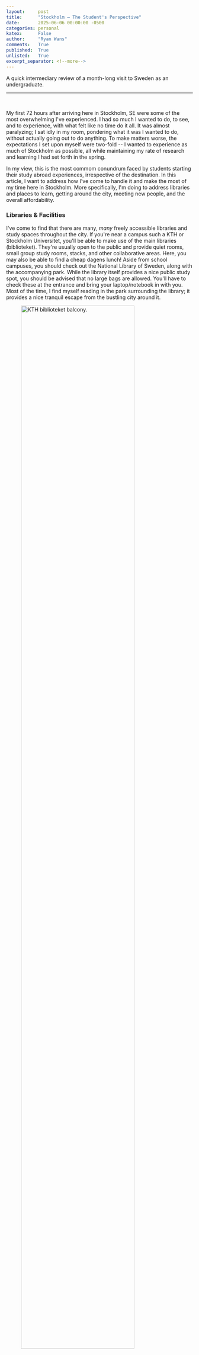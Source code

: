 ```yaml
---
layout:     post
title:      "Stockholm — The Student's Perspective"
date:       2025-06-06 00:00:00 -0500
categories: personal
katex:      False
author:     "Ryan Wans"
comments:   True
published:  True
unlisted:   True
excerpt_separator: <!--more-->
---
```

A quick intermediary review of a month-long visit to Sweden as an undergraduate.
<!--more-->

---
<br>

My first 72 hours after arriving here in Stockholm, SE were some of the most overwhelming I've experienced. I had so much I wanted to do, to see, and to experience, with what felt like no time do it all. It was almost paralyzing; I sat idly in my room, pondering what it was I wanted to do, without actually going out to do anything. To make matters worse, the expectations I set upon myself were two-fold -- I wanted to experience as much of Stockholm as possible, all while maintaining my rate of research and learning I had set forth in the spring. 

In my view, this is the most commom conundrum faced by students starting their study abroad experiences, irrespective of the destination. In this article, I want to address how I've come to handle it and make the most of my time here in Stockholm. More specifically, I'm doing to address libraries and places to learn, getting around the city, meeting new people, and the overall affordability.

### Libraries & Facilities
I've come to find that there are many, <i>many</i> freely accessible libraries and study spaces throughout the city. If you're near a campus such a KTH or Stockholm Universitet, you'll be able to make use of the main libraries (biblioteket). They're usually open to the public and provide quiet rooms, small group study rooms, stacks, and other collaborative areas. Here, you may also be able to find a cheap dagens lunch! Aside from school campuses, you should check out the National Library of Sweden, along with the accompanying park. While the library itself provides a nice public study spot, you should be advised that no large bags are allowed. You'll have to check these at the entrance and bring your laptop/notebook in with you. Most of the time, I find myself reading in the park surrounding the library; it provides a nice tranquil escape from the bustling city around it.  
<figure>
    <img src="/images/stockholm/kthlib.jpg" alt="KTH biblioteket balcony." style="width:85%" />
</figure>

### Getting Around
A common point of contention between European cities and west is the access to public transportation. I must agree that, at least empirically, it is far easier to get around here than, say, California (which is of comparable size to Sweden as a whole). If you have access to an SL (metro) card, you are no further than a few minutes from anywhere in the city. This is characteristic of any devloped city, though. Where the public transportation really shines is <i>outside</i> of Stockholm itself. A combination of SL lines, bus lines, and train lines permeate the country en masse, making it easy to get just about anywhere you want by ground transportation alone. 
<figure>
    <img src="/images/stockholm/drot.jpg" alt="The beautiful gardens of Drottningholm are accessible via SL" style="width:85%" />
</figure>

### Meeting People
The stereotype that Swedes are largely reserved and not-so-outgoing is, as I've found it, largely true. It can be quite a burden to meet new people here, especially the Swedes. There are many outlets that I've found provide ample opportunity to meet new people, though! As a student, lingering around libraries and campuses will grant you the advantage of meeting other, usually sociable, students. Moreover, the nightlife here in Stockholm is bustling with people from all demographics, and bars/clubs are a perfect opportunity to meet people. Alcohol, after all, makes everybody more sociable in general. Just be outoging, respectful, and willing to learn from people, and you should have no problems!
<figure>
    <img src="/images/stockholm/bar.jpeg" alt="A karaoke bar we found in Södermalm" style="width:85%" />
</figure>

### Affordability


### Conclusion

---
<br>
<i>Keywords: stockholm, sweden, undergrad, study abroad.</i>
